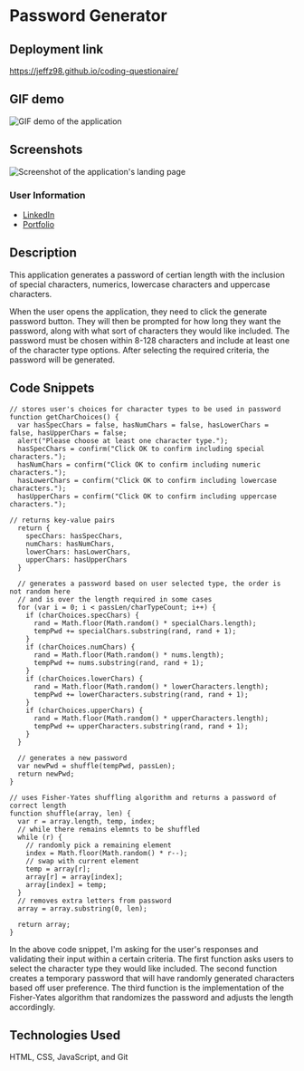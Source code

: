 # Password Generator

## Deployment link

https://jeffz98.github.io/coding-questionaire/

## GIF demo

![GIF demo of the application](./Assets/images/demo.gif)

## Screenshots
![Screenshot of the application's landing page](./Assets/images/PassGenSS.png)

### User Information
- [LinkedIn](https://www.linkedin.com/in/jeffrey-zhang-52315522a/)
- [Portfolio](https://jeffz98.github.io/Twilights_Portfolio/)

## Description
This application generates a password of certian length with the inclusion of special characters, numerics, lowercase characters and uppercase characters.

When the user opens the application, they need to click the generate password button. They will then be prompted for how long they want the password, along with what sort of characters they would like included. The password must be chosen within 8-128 characters and include at least one of the character type options. After selecting the required criteria, the password will be generated.

## Code Snippets

```
// stores user's choices for character types to be used in password
function getCharChoices() {
  var hasSpecChars = false, hasNumChars = false, hasLowerChars = false, hasUpperChars = false;
  alert("Please choose at least one character type.");
  hasSpecChars = confirm("Click OK to confirm including special characters.");
  hasNumChars = confirm("Click OK to confirm including numeric characters.");
  hasLowerChars = confirm("Click OK to confirm including lowercase characters.");
  hasUpperChars = confirm("Click OK to confirm including uppercase characters.");

// returns key-value pairs
  return {
    specChars: hasSpecChars,
    numChars: hasNumChars,
    lowerChars: hasLowerChars,
    upperChars: hasUpperChars
  }

  // generates a password based on user selected type, the order is not random here 
  // and is over the length required in some cases
  for (var i = 0; i < passLen/charTypeCount; i++) {
    if (charChoices.specChars) {
      rand = Math.floor(Math.random() * specialChars.length);
      tempPwd += specialChars.substring(rand, rand + 1);
    }
    if (charChoices.numChars) {
      rand = Math.floor(Math.random() * nums.length);
      tempPwd += nums.substring(rand, rand + 1);
    }
    if (charChoices.lowerChars) {
      rand = Math.floor(Math.random() * lowerCharacters.length);
      tempPwd += lowerCharacters.substring(rand, rand + 1);
    }
    if (charChoices.upperChars) {
      rand = Math.floor(Math.random() * upperCharacters.length);
      tempPwd += upperCharacters.substring(rand, rand + 1);
    }
  }

  // generates a new password
  var newPwd = shuffle(tempPwd, passLen);
  return newPwd;
}

// uses Fisher-Yates shuffling algorithm and returns a password of correct length
function shuffle(array, len) {
  var r = array.length, temp, index;
  // while there remains elemnts to be shuffled
  while (r) {
    // randomly pick a remaining element
    index = Math.floor(Math.random() * r--);
    // swap with current element
    temp = array[r];
    array[r] = array[index];
    array[index] = temp;
  }
  // removes extra letters from password
  array = array.substring(0, len);

  return array;
}
```

In the above code snippet, I'm asking for the user's responses and validating their input within a certain criteria. The first function asks users to select the character type they would like included. The second function creates a temporary password that will have randomly generated characters based off user preference. The third function is the implementation of the Fisher-Yates algorithm that randomizes the password and adjusts the length accordingly.


## Technologies Used

HTML, CSS, JavaScript, and Git